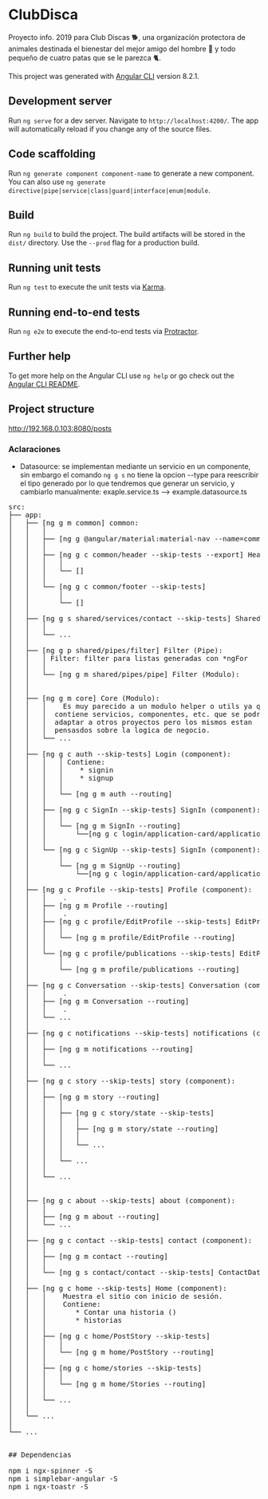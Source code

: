# ClubDisca
Proyecto info. 2019 para Club Discas 🐕, una organización protectora de animales destinada el bienestar del mejor amigo del hombre 🐶 y todo pequeño de cuatro patas que se le parezca 🐈.

This project was generated with [Angular CLI](https://github.com/angular/angular-cli) version 8.2.1.

## Development server

Run `ng serve` for a dev server. Navigate to `http://localhost:4200/`. The app will automatically reload if you change any of the source files.

## Code scaffolding

Run `ng generate component component-name` to generate a new component. You can also use `ng generate directive|pipe|service|class|guard|interface|enum|module`.

## Build

Run `ng build` to build the project. The build artifacts will be stored in the `dist/` directory. Use the `--prod` flag for a production build.

## Running unit tests

Run `ng test` to execute the unit tests via [Karma](https://karma-runner.github.io).

## Running end-to-end tests

Run `ng e2e` to execute the end-to-end tests via [Protractor](http://www.protractortest.org/).

## Further help

To get more help on the Angular CLI use `ng help` or go check out the [Angular CLI README](https://github.com/angular/angular-cli/blob/master/README.md).

## Project structure

http://192.168.0.103:8080/posts

### Aclaraciones
- Datasource: se implementan mediante un servicio en un componente, sin embargo el comando `ng g s` no tiene la opcion --type para reescribir el tipo generado por lo que tendremos que generar un servicio, y cambiarlo manualmente:
  exaple.service.ts --> example.datasource.ts

<pre>
src:
├── app:
│   ├── [ng g m common] common:
│   │   │
│   │   ├── [ng g @angular/material:material-nav --name=common/menu --skip-tests] Menú de navegación (component):
│   │   │
│   │   ├── [ng g c common/header --skip-tests --export] Header (component):
│   │   │   │
│   │   │   └── []
│   │   │
│   │   └── [ng g c common/footer --skip-tests]
│   │       │
│   │       └── []
│   │
│   ├── [ng g s shared/services/contact --skip-tests] Shared (Modulo):
│   │   │  
│   │   └── ...
│   │   
│   ├── [ng g p shared/pipes/filter] Filter (Pipe):
│   │   │ Filter: filter para listas generadas con *ngFor
│   │   │  
│   │   └── [ng g m shared/pipes/pipe] Filter (Modulo):
│   │
│   │
│   ├── [ng g m core] Core (Modulo):
│   │   │    Es muy parecido a un modulo helper o utils ya que
│   │   │  contiene servicios, componentes, etc. que se podrian
│   │   │  adaptar a otros proyectos pero los mismos estan
│   │   │  pensasdos sobre la logica de negocio.
│   │   └── ...
│   │   
│   ├── [ng g c auth --skip-tests] Login (component):
│   │   │   │ Contiene:
│   │   │   │    * signin
│   │   │   │    * signup
│   │   │   │
│   │   │   └── [ng g m auth --routing]
│   │   │
│   │   ├── [ng g c SignIn --skip-tests] SignIn (component):
│   │   │   │
│   │   │   └── [ng g m SignIn --routing]
│   │   │       └──[ng g c login/application-card/application]
│   │   │
│   │   └── [ng g c SignUp --skip-tests] SignIn (component):
│   │       │
│   │       └── [ng g m SignUp --routing]
│   │           └──[ng g c login/application-card/application]
│   │   
│   ├── [ng g c Profile --skip-tests] Profile (component):
│   │   │    .
│   │   ├── [ng g m Profile --routing]
│   │   │    .
│   │   ├── [ng g c profile/EditProfile --skip-tests] EditProfil (component)
│   │   │   │   
│   │   │   └── [ng g m profile/EditProfile --routing]
│   │   │
│   │   └── [ng g c profile/publications --skip-tests] EditProfil (component)
│   │       │   
│   │       └── [ng g m profile/publications --routing]
│   │   
│   ├── [ng g c Conversation --skip-tests] Conversation (component)
│   │   │    .
│   │   ├── [ng g m Conversation --routing]
│   │   │    .
│   │   └── ...
│   │
│   ├── [ng g c notifications --skip-tests] notifications (component):
│   │   │
│   │   ├── [ng g m notifications --routing]
│   │   │
│   │   └── ...
│   │
│   ├── [ng g c story --skip-tests] story (component):
│   │   │
│   │   ├── [ng g m story --routing]
│   │   │   │
│   │   │   ├── [ng g c story/state --skip-tests]
│   │   │   │   │
│   │   │   │   ├── [ng g m story/state --routing]
│   │   │   │   │
│   │   │   │   └── ...
│   │   │   │   
│   │   │   └── ...
│   │   │
│   │   └── ...
│   │
│   │
│   ├── [ng g c about --skip-tests] about (component):
│   │   │
│   │   ├── [ng g m about --routing]
│   │   └── ...
│   │
│   ├── [ng g c contact --skip-tests] contact (component):
│   │   │
│   │   ├── [ng g m contact --routing]
│   │   │
│   │   └── [ng g s contact/contact --skip-tests] ContactDataSource (datasource)
│   │
│   ├── [ng g c home --skip-tests] Home (component):
│   │   │    Muestra el sitio con inicio de sesión.
│   │   │    Contiene:
│   │   │       * Contar una historia ()
│   │   │       * historias
│   │   │   
│   │   ├── [ng g c home/PostStory --skip-tests]
│   │   │   │
│   │   │   └── [ng g m home/PostStory --routing]
│   │   │   
│   │   ├── [ng g c home/stories --skip-tests]
│   │   │   │
│   │   │   └── [ng g m home/Stories --routing]
│   │   │   
│   │   └── ...
│   │   
│   └── ...
│   
└── ...
<pre>

## Dependencias

npm i ngx-spinner -S
npm i simplebar-angular -S
npm i ngx-toastr -S
